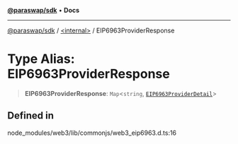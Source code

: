 [**@paraswap/sdk**](../../README.md) • **Docs**

***

[@paraswap/sdk](../../globals.md) / [\<internal\>](../README.md) / EIP6963ProviderResponse

# Type Alias: EIP6963ProviderResponse

> **EIP6963ProviderResponse**: `Map`\<`string`, [`EIP6963ProviderDetail`](../interfaces/EIP6963ProviderDetail.md)\>

## Defined in

node\_modules/web3/lib/commonjs/web3\_eip6963.d.ts:16
